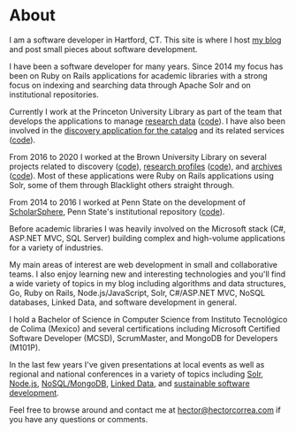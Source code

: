 # About
I am a software developer in Hartford, CT. This site is where I host [my blog](/blog/) and post small pieces about software development.

I have been a software developer for many years. Since 2014 my focus has been on Ruby on Rails applications for academic libraries with a strong focus on indexing and searching data through Apache Solr and on institutional repositories.

Currently I work at the Princeton University Library as part of the team that develops the applications to manage [research data](https://datacommons.princeton.edu/discovery/) ([code](https://github.com/pulibrary/pdc_discovery/)). I have also been involved in the [discovery application for the catalog](https://catalog.princeton.edu/) and its related services ([code](https://github.com/pulibrary/bibdata)).

From 2016 to 2020 I worked at the Brown University Library on several projects related to discovery ([code](https://github.com/Brown-University-Library/bul-search)), [research profiles](https://vivo.brown.edu/) ([code](https://github.com/Brown-University-Library/vivo-on-rails)), and [archives](https://www.riamco.org/) ([code](https://github.com/Brown-University-Library/riamco)). Most of these applications were Ruby on Rails applications using Solr, some of them through Blacklight others straight through.

From 2014 to 2016 I worked at Penn State on the development of [ScholarSphere](https://scholarsphere.psu.edu/), Penn State&#39;s institutional repository ([code](https://github.com/psu-stewardship/scholarsphere)).

Before academic libraries I was heavily involved on the Microsoft stack (C#, ASP.NET MVC, SQL Server) building complex and high-volume applications for a variety of industries.

My main areas of interest are web development in small and collaborative teams. I also enjoy learning new and interesting technologies and you'll find a wide variety of topics in my blog including algorithms and data structures, Go, Ruby on Rails, Node.js/JavaScript, Solr, C#/ASP.NET MVC, NoSQL databases, Linked Data, and software development in general.

I hold a Bachelor of Science in Computer Science from Instituto Tecnológico de Colima (Mexico) and several certifications including Microsoft Certified Software Developer (MCSD), ScrumMaster, and MongoDB for Developers (M101P).

In the last few years I've given presentations at local events as well as regional and national conferences in a variety of topics including [Solr](https://github.com/hectorcorrea/solr-for-newbies), [Node.js](/blog/introduction-to-node-js/51), [NoSQL/MongoDB](https://www.slideshare.net/hectorwashere/introduction-to-nosql-with-mongodb), [Linked Data](/blog/introduction-to-ldp/67), and [sustainable software development](/blog/build-your-own-software/70).

Feel free to browse around and contact me at [hector@hectorcorrea.com](mailto:hector@hectorcorrea.com) if you have any questions or comments.

